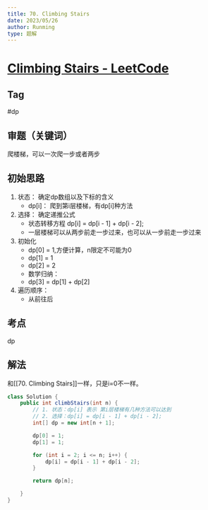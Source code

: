 ```yaml
---
title: 70. Climbing Stairs
date: 2023/05/26
author: Runming
type: 题解
---
```


# [Climbing Stairs - LeetCode](https://leetcode.com/problems/climbing-stairs/description/)
## Tag
#dp


## 审题（关键词） 
爬楼梯，可以一次爬一步或者两步

## 初始思路  
1. 状态： 确定dp数组以及下标的含义
   - dp[i]： 爬到第i层楼梯，有dp[i]种方法
2. 选择： 确定递推公式
   - 状态转移方程 dp[i] = dp[i - 1] + dp[i - 2]; 
   - 一层楼梯可以从两步前走一步过来，也可以从一步前走一步过来
3. 初始化
   - dp[0] = 1,方便计算，n限定不可能为0
   - dp[1] = 1
   - dp[2] = 2
   - 数学归纳：
   - dp[3] = dp[1] + dp[2]
4. 遍历顺序：
   - 从前往后

## 考点  
dp

## 解法  
和[[70. Climbing Stairs]]一样，只是i=0不一样。
```java
class Solution {
    public int climbStairs(int n) {
        // 1. 状态：dp[i] 表示 第i层楼梯有几种方法可以达到
        // 2. 选择：dp[i] = dp[i - 1] + dp[i - 2];
        int[] dp = new int[n + 1];

        dp[0] = 1;
        dp[1] = 1;

        for (int i = 2; i <= n; i++) {
            dp[i] = dp[i - 1] + dp[i - 2];
        }

        return dp[n];

    }
}
```
